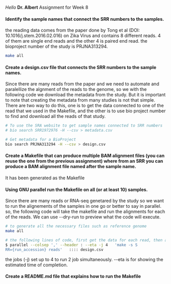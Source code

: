 *Hello* **Dr. Albert**
Assignment for Week 8

#### Identify the sample names that connect the SRR numbers to the samples.
the reading data comes from the paper done by Tong et al (DOI: 10.1016/j.stem.2016.02.016) on Zika Virus and contains 8 different reads. 4 of them are single end reads and the other 4 is paired end read. the bioproject number of the study is PRJNA313294. 

```bash
make all
```
#### Create a design.csv file that connects the SRR numbers to the sample names.
Since there are many reads from the paper and we need to automate and paralellize the algnment of the reads to the genome, so we with the following code we download the metadata from the study. But it is important to note that creating the metadata from many studies is not that simple. There are two way to do this, one is to get the data connected to one of the read that we used in the Makefile, and the other is to use bio project number to find and download all the reads of that study. 
```bash
# To use the SRA website to get sample names connected to SRR numbers
# bio search SRR1972976 -H --csv > metadata.csv

# Get metadata for a BioProject
bio search PRJNA313294 -H --csv > design.csv
```
#### Create a Makefile that can produce multiple BAM alignment files (you can reuse the one from the previous assignment) where from an SRR you can produce a BAM alignment file named after the sample name.
It has been generated as the Makefile
#### Using GNU parallel run the Makefile on all (or at least 10) samples.
Since there are many reads or RNA-seq genetared by the study so we want to run the alignements of the samples in one go or better to say in parallel. so, the following code will take the makefile and run the alignments for each of the reads. We can use --dry-run to preview what the code will execute.
```bash
# to generate all the necessary files such as reference genome
make all

# the following lines of code, first get the data for each read, then align each of them to the ref genome, and finally make wiggle and stat for each of the reading
$ parallel --colsep ',' --header : --eta -j 4   'make -s S
RR={run_accession} reads'   :::: design.csv
```
the jobs (-j) set up to 4 to run 2 job simultaneously. --eta is for showing the estimated time of completion. 
#### Create a README.md file that explains how to run the Makefile
